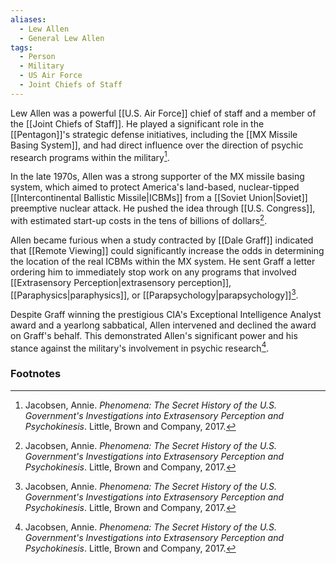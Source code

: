 ```yaml
---
aliases:
  - Lew Allen
  - General Lew Allen
tags:
  - Person
  - Military
  - US Air Force
  - Joint Chiefs of Staff
---
```

Lew Allen was a powerful [[U.S. Air Force]] chief of staff and a member of the [[Joint Chiefs of Staff]]. He played a significant role in the [[Pentagon]]'s strategic defense initiatives, including the [[MX Missile Basing System]], and had direct influence over the direction of psychic research programs within the military[^1].

In the late 1970s, Allen was a strong supporter of the MX missile basing system, which aimed to protect America's land-based, nuclear-tipped [[Intercontinental Ballistic Missile|ICBMs]] from a [[Soviet Union|Soviet]] preemptive nuclear attack. He pushed the idea through [[U.S. Congress]], with estimated start-up costs in the tens of billions of dollars[^1].

Allen became furious when a study contracted by [[Dale Graff]] indicated that [[Remote Viewing]] could significantly increase the odds in determining the location of the real ICBMs within the MX system. He sent Graff a letter ordering him to immediately stop work on any programs that involved [[Extrasensory Perception|extrasensory perception]], [[Paraphysics|paraphysics]], or [[Parapsychology|parapsychology]][^1].

Despite Graff winning the prestigious CIA's Exceptional Intelligence Analyst award and a yearlong sabbatical, Allen intervened and declined the award on Graff's behalf. This demonstrated Allen's significant power and his stance against the military's involvement in psychic research[^1].

### Footnotes
[^1]: Jacobsen, Annie. *Phenomena: The Secret History of the U.S. Government's Investigations into Extrasensory Perception and Psychokinesis*. Little, Brown and Company, 2017.
